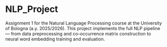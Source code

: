 # NLP_Project
Assignment 1 for the Natural Language Processing course at the University of Bologna (a.y. 2025/2026). This project implements the full NLP pipeline — from data preprocessing and co-occurrence matrix construction to neural word embedding training and evaluation.

